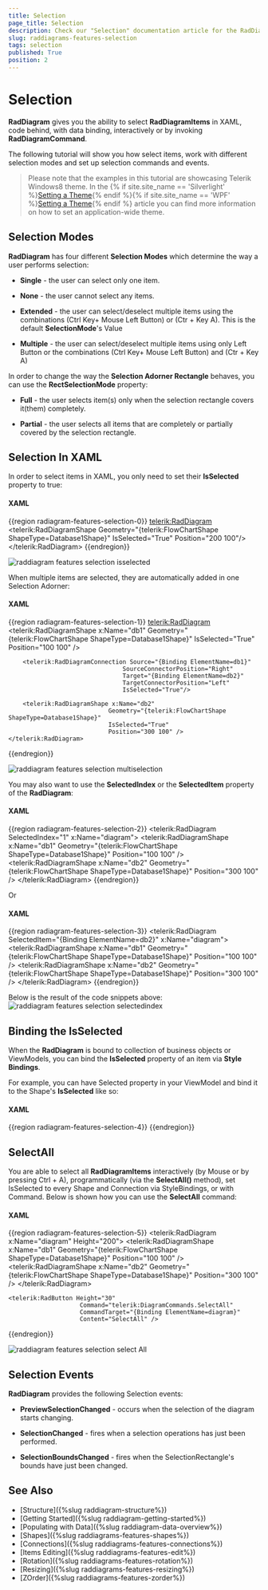 ```yaml
---
title: Selection
page_title: Selection
description: Check our "Selection" documentation article for the RadDiagram WPF control.
slug: raddiagrams-features-selection
tags: selection
published: True
position: 2
---
```


# Selection

__RadDiagram__ gives you the ability to select __RadDiagramItems__ in XAML, code behind, with data binding, interactively or by invoking __RadDiagramCommand__.	  

The following tutorial will show you how select items, work with different selection modes and set up selection commands and events.

>Please note that the examples in this tutorial are showcasing Telerik Windows8 theme. In the {% if site.site_name == 'Silverlight' %}[Setting a Theme](http://www.telerik.com/help/silverlight/common-styling-apperance-setting-theme.html#Setting_Application-Wide_Built-In_Theme_in_the_Code-Behind){% endif %}{% if site.site_name == 'WPF' %}[Setting a Theme](http://www.telerik.com/help/wpf/common-styling-apperance-setting-theme-wpf.html#Setting_Application-Wide_Built-In_Theme_in_the_Code-Behind){% endif %} article you can find more information on how to set an application-wide theme.		

## Selection Modes

__RadDiagram__ has four different __Selection Modes__ which determine the way a user performs selection:		

* __Single__ - the user can select only one item.			

* __None__ - the user cannot select any items.			

* __Extended__ - the user can select/deselect multiple items using the combinations (Ctrl Key+ Mouse Left Button) or (Ctr + Key A). This is the default __SelectionMode__'s Value			

* __Multiple__ - the user can select/deselect multiple items using only Left Button or the combinations (Ctrl Key+ Mouse Left Button) and (Ctr + Key A)			

In order to change the way the __Selection Adorner Rectangle__ behaves, you can use the __RectSelectionMode__ property:		

* __Full__ - the user selects item(s) only when the selection rectangle covers it(them) completely.			  

* __Partial__ - the user selects all items that are completely or partially covered by the selection rectangle.			  

## Selection In XAML

In order to select items in XAML, you only need to set their __IsSelected__ property to true:		

#### __XAML__
{{region radiagram-features-selection-0}}
	<telerik:RadDiagram>
		<telerik:RadDiagramShape Geometry="{telerik:FlowChartShape ShapeType=Database1Shape}"
								IsSelected="True"
								Position="200 100"/>
	</telerik:RadDiagram>
{{endregion}}

![raddiagram features selection isselected](images/raddiagram_features_selection_isselected.png)

When multiple items are selected, they are automatically added in one Selection Adorner:

#### __XAML__
{{region radiagram-features-selection-1}}
	<telerik:RadDiagram>
		<telerik:RadDiagramShape x:Name="db1"
								Geometry="{telerik:FlowChartShape ShapeType=Database1Shape}"
								IsSelected="True"
								Position="100 100" />

		<telerik:RadDiagramConnection Source="{Binding ElementName=db1}"
									SourceConnectorPosition="Right"
									Target="{Binding ElementName=db2}"
									TargetConnectorPosition="Left"
									IsSelected="True"/>

		<telerik:RadDiagramShape x:Name="db2"
								Geometry="{telerik:FlowChartShape ShapeType=Database1Shape}"
								IsSelected="True"
								Position="300 100" />
	</telerik:RadDiagram>		
{{endregion}}

![raddiagram features selection multiselection](images/raddiagram_features_selection_multiselection.png)

You may also want to use the __SelectedIndex__ or the __SelectedItem__ property of the __RadDiagram__:
		

#### __XAML__
{{region radiagram-features-selection-2}}
	<telerik:RadDiagram  SelectedIndex="1"
						x:Name="diagram">
		<telerik:RadDiagramShape x:Name="db1"
								Geometry="{telerik:FlowChartShape ShapeType=Database1Shape}"
								Position="100 100" />
		<telerik:RadDiagramShape x:Name="db2"
								Geometry="{telerik:FlowChartShape ShapeType=Database1Shape}"
								Position="300 100" />
	</telerik:RadDiagram>
{{endregion}}

Or

#### __XAML__
{{region radiagram-features-selection-3}}
	<telerik:RadDiagram  SelectedItem="{Binding ElementName=db2}"
						x:Name="diagram">
		<telerik:RadDiagramShape x:Name="db1"
								Geometry="{telerik:FlowChartShape ShapeType=Database1Shape}"
								Position="100 100" />
		<telerik:RadDiagramShape x:Name="db2"
								Geometry="{telerik:FlowChartShape ShapeType=Database1Shape}"
								Position="300 100" />
	</telerik:RadDiagram>
{{endregion}}

Below is the result of the code snippets above:![raddiagram features selection selectedindex](images/raddiagram_features_selection_selectedindex.png)

## Binding the IsSelected

When the __RadDiagram__ is bound to collection of business objects or ViewModels, you can bind the __IsSelected__ property of an item via __Style Bindings__.		

For example, you can have Selected property in your ViewModel and bind it to the Shape's __IsSelected__ like so:		

#### __XAML__
{{region radiagram-features-selection-4}}
	<Style TargetType="telerik:RadDiagramShape">
		<Setter Property="IsSelected" Value="{Binding Selected, Mode=TwoWay}" />
	</Style>
{{endregion}}

## SelectAll

You are able to select all __RadDiagramItems__ interactively (by Mouse or by pressing Ctrl + A), programmatically (via the __SelectAll()__ method), set IsSelected to every Shape and Connection via StyleBindings, or with Command. Below is shown how you can use the __SelectAll__ command:

#### __XAML__
{{region radiagram-features-selection-5}}
	<telerik:RadDiagram x:Name="diagram" Height="200">
		<telerik:RadDiagramShape x:Name="db1"
								Geometry="{telerik:FlowChartShape ShapeType=Database1Shape}"
								Position="100 100" />
		<telerik:RadDiagramShape x:Name="db2"
								Geometry="{telerik:FlowChartShape ShapeType=Database1Shape}"
								Position="300 100" />
	</telerik:RadDiagram>
	
	<telerik:RadButton Height="30"
						Command="telerik:DiagramCommands.SelectAll"
						CommandTarget="{Binding ElementName=diagram}"
						Content="SelectAll" />
{{endregion}}

![raddiagram features selection select All](images/raddiagram_features_selection_selectAll.png)

## Selection Events

__RadDiagram__ provides the following Selection events:		

* __PreviewSelectionChanged__ - occurs when the selection of the diagram starts changing.			

* __SelectionChanged__ - fires when a selection operations has just been performed.			

* __SelectionBoundsChanged__ - fires when the SelectionRectangle's bounds have just been changed.			

## See Also
 * [Structure]({%slug raddiagram-structure%})
 * [Getting Started]({%slug raddiagram-getting-started%})
 * [Populating with Data]({%slug raddiagram-data-overview%})
 * [Shapes]({%slug raddiagrams-features-shapes%})
 * [Connections]({%slug raddiagrams-features-connections%})
 * [Items Editing]({%slug raddiagrams-features-edit%})
 * [Rotation]({%slug raddiagrams-features-rotation%})
 * [Resizing]({%slug raddiagrams-features-resizing%})
 * [ZOrder]({%slug raddiagrams-features-zorder%})